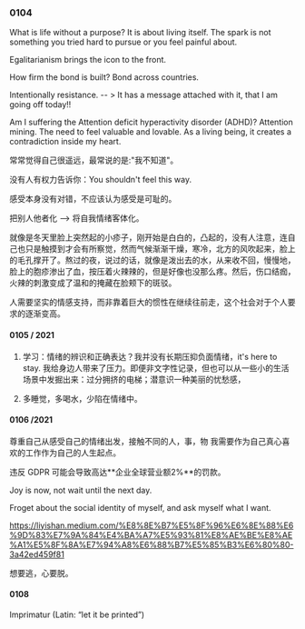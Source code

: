 ### 0104

What is life without a purpose? It is about living itself. The spark is not something you tried hard to pursue or you feel painful about.

Egalitarianism brings the icon to the front.

How firm the bond is built?  Bond across countries.

Intentionally resistance.   -- > It has a message attached with it, that I am going off today!!

Am I suffering the Attention deficit hyperactivity disorder (ADHD)? Attention mining. The need to feel valuable and lovable. As a living being, it creates a contradiction inside my heart.


常常觉得自己很遥远，最常说的是:"我不知道"。

没有人有权力告诉你：You shouldn't feel this way.

感受本身没有对错，不应该认为感受是可耻的。

把别人他者化 -->  将自我情绪客体化。

就像是冬天里脸上突然起的小疹子，刚开始是白白的，凸起的，没有人注意，连自己也只是触摸到才会有所察觉，然而气候渐渐干燥，寒冷，北方的风吹起来，脸上的毛孔撑开了。熬过的夜，说过的话，就像是泼出去的水，从来收不回，慢慢地，脸上的胞疹渗出了血，按压着火辣辣的，但是好像也没那么疼。然后，伤口结痂，火辣的刺激变成了温和的掩藏在脸颊下的斑驳。

人需要坚实的情感支持，而非靠着巨大的惯性在继续往前走，这个社会对于个人要求的逐渐变高。


#### 0105 / 2021

1. 学习：情绪的辨识和正确表达？我并没有长期压抑负面情绪，it's here to stay. 我给身边人带来了压力。即便非文字性记录，但也可以从一些小的生活场景中发掘出来：过分拥挤的电梯；潜意识一种美丽的忧愁感，

2. 多睡觉，多喝水，少陷在情绪中。

#### 0106 /2021

尊重自己从感受自己的情绪出发，接触不同的人，事，物 我需要作为自己真心喜欢的工作作为自己的人生起点。

违反 GDPR 可能会导致高达**企业全球营业额2%**的罚款。

Joy is now, not wait until the next day.

Froget about the social identity of myself, and ask myself what I want.

https://liyishan.medium.com/%E8%8E%B7%E5%8F%96%E6%8E%88%E6%9D%83%E7%9A%84%E4%BA%A7%E5%93%81%E8%AE%BE%E8%AE%A1%E5%8F%8A%E7%94%A8%E6%88%B7%E5%85%B3%E6%80%80-3a42ed459f81

想要逃，心要脱。

#### 0108
Imprimatur (Latin: “let it be printed”)
